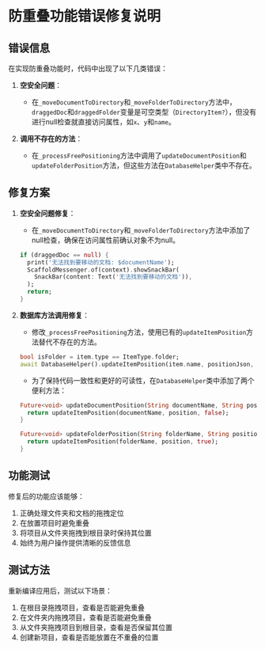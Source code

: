# 防重叠功能错误修复说明

## 错误信息

在实现防重叠功能时，代码中出现了以下几类错误：

1. **空安全问题**：
   - 在`_moveDocumentToDirectory`和`_moveFolderToDirectory`方法中，`draggedDoc`和`draggedFolder`变量是可空类型（`DirectoryItem?`），但没有进行null检查就直接访问属性，如`x`、`y`和`name`。

2. **调用不存在的方法**：
   - 在`_processFreePositioning`方法中调用了`updateDocumentPosition`和`updateFolderPosition`方法，但这些方法在`DatabaseHelper`类中不存在。

## 修复方案

1. **空安全问题修复**：
   - 在`_moveDocumentToDirectory`和`_moveFolderToDirectory`方法中添加了null检查，确保在访问属性前确认对象不为null。
   ```dart
   if (draggedDoc == null) {
     print('无法找到要移动的文档: $documentName');
     ScaffoldMessenger.of(context).showSnackBar(
       SnackBar(content: Text('无法找到要移动的文档')),
     );
     return;
   }
   ```

2. **数据库方法调用修复**：
   - 修改`_processFreePositioning`方法，使用已有的`updateItemPosition`方法替代不存在的方法。
   ```dart
   bool isFolder = item.type == ItemType.folder;
   await DatabaseHelper().updateItemPosition(item.name, positionJson, isFolder);
   ```
   
   - 为了保持代码一致性和更好的可读性，在`DatabaseHelper`类中添加了两个便利方法：
   ```dart
   Future<void> updateDocumentPosition(String documentName, String position) async {
     return updateItemPosition(documentName, position, false);
   }
   
   Future<void> updateFolderPosition(String folderName, String position) async {
     return updateItemPosition(folderName, position, true);
   }
   ```

## 功能测试

修复后的功能应该能够：
1. 正确处理文件夹和文档的拖拽定位
2. 在放置项目时避免重叠
3. 将项目从文件夹拖拽到根目录时保持其位置
4. 始终为用户操作提供清晰的反馈信息

## 测试方法

重新编译应用后，测试以下场景：
1. 在根目录拖拽项目，查看是否能避免重叠
2. 在文件夹内拖拽项目，查看是否能避免重叠
3. 从文件夹拖拽项目到根目录，查看是否保留其位置
4. 创建新项目，查看是否能放置在不重叠的位置 